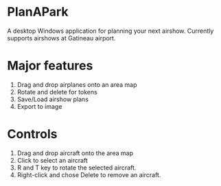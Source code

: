 # PlanAPark

A desktop Windows application for planning your next airshow. Currently supports airshows at Gatineau airport.

# Major features
1. Drag and drop airplanes onto an area map
2. Rotate and delete for tokens
2. Save/Load airshow plans
3. Export to image

# Controls
1. Drag and drop aircraft onto the area map
2. Click to select an aircraft
3. R and T key to rotate the selected aircraft.
4. Right-click and chose Delete to remove an aircraft.
